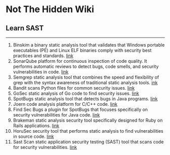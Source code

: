 # Not The Hidden Wiki

## Learn SAST
-----

1. Binskim a binary static analysis tool that validates that Windows portable executables (PE) and Linux ELF binaries comply with security best practices and standards. [link](https://github.com/microsoft/binskim)
2. SonarQube platform for continuous inspection of code quality. It performs automatic reviews to detect bugs, code smells, and security vulnerabilities in code. [link](https://github.com/SonarSource/sonarqube)
3. Semgrep static analysis tool that combines the speed and flexibility of grep with the syntax awareness of traditional static analysis tools. [ink](https://github.com/semgrep/semgrep)
4. Bandit scans Python files for common security issues. [link](https://github.com/PyCQA/bandit)
5. GoSec static analysis of Go code to find security issues. [link](https://github.com/securego/gosec)
6. SpotBugs static analysis tool that detects bugs in Java programs. [link](https://spotbugs.github.io/)
7. Joern code analysis platform for C/C++ code. [link](https://github.com/joernio/joern)
8. Find Sec Bugs a plugin for SpotBugs that focuses specifically on security vulnerabilities for Java code. [link](https://find-sec-bugs.github.io/)
9. Brakeman static analysis security tool specifically designed for Ruby on Rails applications. [link](https://github.com/presidentbeef/brakeman)
10. HoruSec security tool that performs static analysis to find vulnerabilities in source code. [link](https://github.com/ZupIT/horusec)
11. Sast Scan static application security testing (SAST) tool that scans code for security vulnerabilities. [link](https://github.com/ShiftLeftSecurity/sast-scan)